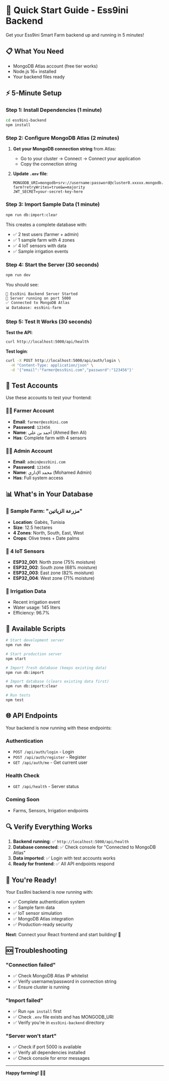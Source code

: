 # 🚀 Quick Start Guide - Ess9ini Backend

Get your Ess9ini Smart Farm backend up and running in 5 minutes!

## 📋 What You Need

- MongoDB Atlas account (free tier works)
- Node.js 16+ installed
- Your backend files ready

## ⚡ 5-Minute Setup

### Step 1: Install Dependencies (1 minute)

```bash
cd ess9ini-backend
npm install
```

### Step 2: Configure MongoDB Atlas (2 minutes)

1. **Get your MongoDB connection string** from Atlas:
   - Go to your cluster → Connect → Connect your application
   - Copy the connection string

2. **Update `.env` file**:
   ```env
   MONGODB_URI=mongodb+srv://username:password@cluster0.xxxxx.mongodb.net/ess9ini-farm?retryWrites=true&w=majority
   JWT_SECRET=your-secret-key-here
   ```

### Step 3: Import Sample Data (1 minute)

```bash
npm run db:import:clear
```

This creates a complete database with:
- ✅ 2 test users (farmer + admin)
- ✅ 1 sample farm with 4 zones
- ✅ 4 IoT sensors with data
- ✅ Sample irrigation events

### Step 4: Start the Server (30 seconds)

```bash
npm run dev
```

You should see:
```
🚀 Ess9ini Backend Server Started
📡 Server running on port 5000
✅ Connected to MongoDB Atlas
📊 Database: ess9ini-farm
```

### Step 5: Test It Works (30 seconds)

**Test the API**:
```bash
curl http://localhost:5000/api/health
```

**Test login**:
```bash
curl -X POST http://localhost:5000/api/auth/login \
  -H "Content-Type: application/json" \
  -d '{"email":"farmer@ess9ini.com","password":"123456"}'
```

## 🎯 Test Accounts

Use these accounts to test your frontend:

### 👨‍🌾 Farmer Account
- **Email**: `farmer@ess9ini.com`
- **Password**: `123456`
- **Name**: أحمد بن علي (Ahmed Ben Ali)
- **Has**: Complete farm with 4 sensors

### 👨‍💼 Admin Account
- **Email**: `admin@ess9ini.com`
- **Password**: `123456`
- **Name**: محمد الإداري (Mohamed Admin)
- **Has**: Full system access

## 📊 What's in Your Database

### 🏡 Sample Farm: "مزرعة الزياتين"
- **Location**: Gabès, Tunisia
- **Size**: 12.5 hectares
- **4 Zones**: North, South, East, West
- **Crops**: Olive trees + Date palms

### 📡 4 IoT Sensors
- **ESP32_001**: North zone (75% moisture)
- **ESP32_002**: South zone (68% moisture)
- **ESP32_003**: East zone (82% moisture)
- **ESP32_004**: West zone (71% moisture)

### 🚿 Irrigation Data
- Recent irrigation event
- Water usage: 145 liters
- Efficiency: 96.7%

## 🔧 Available Scripts

```bash
# Start development server
npm run dev

# Start production server
npm start

# Import fresh database (keeps existing data)
npm run db:import

# Import database (clears existing data first)
npm run db:import:clear

# Run tests
npm test
```

## 🌐 API Endpoints

Your backend is now running with these endpoints:

### Authentication
- `POST /api/auth/login` - Login
- `POST /api/auth/register` - Register
- `GET /api/auth/me` - Get current user

### Health Check
- `GET /api/health` - Server status

### Coming Soon
- Farms, Sensors, Irrigation endpoints

## 🔍 Verify Everything Works

1. **Backend running**: ✅ `http://localhost:5000/api/health`
2. **Database connected**: ✅ Check console for "Connected to MongoDB Atlas"
3. **Data imported**: ✅ Login with test accounts works
4. **Ready for frontend**: ✅ All API endpoints respond

## 🎉 You're Ready!

Your Ess9ini backend is now running with:
- ✅ Complete authentication system
- ✅ Sample farm data
- ✅ IoT sensor simulation
- ✅ MongoDB Atlas integration
- ✅ Production-ready security

**Next**: Connect your React frontend and start building! 🌱

## 🆘 Troubleshooting

### "Connection failed"
- ✅ Check MongoDB Atlas IP whitelist
- ✅ Verify username/password in connection string
- ✅ Ensure cluster is running

### "Import failed"
- ✅ Run `npm install` first
- ✅ Check `.env` file exists and has MONGODB_URI
- ✅ Verify you're in `ess9ini-backend` directory

### "Server won't start"
- ✅ Check if port 5000 is available
- ✅ Verify all dependencies installed
- ✅ Check console for error messages

---

**Happy farming! 🌱🚀**
